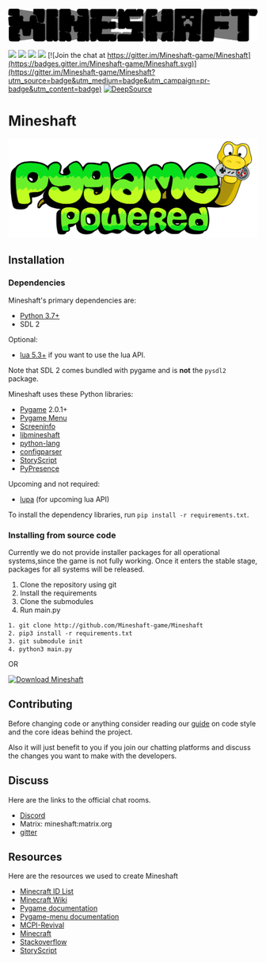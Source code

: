 [![Mineshaft](https://github.com/Mineshaft-game/Mineshaft/raw/main/assets/branding/mineshaftlogo.png)](#)




[![](https://img.shields.io/badge/Cool-Yes-blue)](https://duckduckgo.com/😎)
[![](https://img.shields.io/discord/868588717244317697?color=blue&label=Discord%20Community&logo=Discord&logoColor=black&style=social)](http://dsc.gg/mineshaft2d)
[![](https://img.shields.io/badge/Pygame-2.0.1%2B-yellowgreen)](https://pygame.org)
[![](https://img.shields.io/badge/Python%20-3.7%2B-yellow)](https://python.org)
[![Join the chat at https://gitter.im/Mineshaft-game/Mineshaft](https://badges.gitter.im/Mineshaft-game/Mineshaft.svg)](https://gitter.im/Mineshaft-game/Mineshaft?utm_source=badge&utm_medium=badge&utm_campaign=pr-badge&utm_content=badge) 
[![DeepSource](https://deepsource.io/gh/Mineshaft-game/Mineshaft.svg/?label=active+issues&show_trend=true&token=NocmOznE__Uv6VwKc1CybJK8)](https://deepsource.io/gh/Mineshaft-game/Mineshaft/?ref=repository-badge)
# Mineshaft

<a href="https://pygame.org"><img alt="Pygame Powered!" src="https://raw.githubusercontent.com/pygame/pygame/main/docs/reST/_static/pygame_powered.svg" height=200></a>

## Installation
### Dependencies
Mineshaft's primary dependencies are:
- [Python 3.7+](https://python.org)
- SDL 2

Optional:
- [lua 5.3+](https://lua.org) if you want to use the lua API.

Note that SDL 2 comes bundled with pygame and is ****not**** the `pysdl2` package.


Mineshaft uses these Python libraries:
- [Pygame](https://github.com/pygame/pygame) 2.0.1+
- [Pygame Menu](https://pypi.org/project/pygame-menu)
- [Screeninfo](https://pypi.org/project/screeninfo)
- [libmineshaft](https://pypi.org/project/libmineshaft) 
- [python-lang](https://pypi.org/project/python-lang)
- [configparser](https://pypi.org/project/configparser/)
- [StoryScript](https://github.com/StoryScriptOrg/StoryScript)
- [PyPresence](https://pypi.org/project/pypresence)

Upcoming and not required:
- [lupa](https://pypi.org/project/lupa) (for upcoming lua API)

To install the dependency libraries, run `pip install -r requirements.txt`.

### Installing from source code
Currently we do not provide installer packages for all operational systems,since the game is not fully working.
Once it enters the stable stage, packages for all systems will be released.
1. Clone the repository using git
2. Install the requirements 
3. Clone the submodules
4. Run main.py
```
1. git clone http://github.com/Mineshaft-game/Mineshaft
2. pip3 install -r requirements.txt
3. git submodule init
4. python3 main.py
``` 

OR



[![Download Mineshaft](https://a.fsdn.com/con/app/sf-download-button)](https://sourceforge.net/projects/mineshaft2d/files/latest/download)

## Contributing
Before changing code or anything consider reading our [guide](https://github.com/Mineshhaft-game/Mineshaft/blob/main/CONTRIBUTING.md) on code style and the core ideas behind the project.

Also it will just benefit to you if you join our chatting platforms and discuss the changes you want to make with the developers.

## Discuss
Here are the links to the official chat rooms.

- [Discord](https://dsc.gg/mineshaft2d)
- Matrix: mineshaft:matrix.org
- [gitter](https://gitter.im/Mineshaft-game/Mineshaft)

## Resources
Here are the resources we used to create Mineshaft

- [Minecraft ID List](https://minecraft-ids.grahamedgecombe.com)
- [Minecraft Wiki](https://Minecraft.fandom.com)
- [Pygame documentation](https://pygame.org/docs)
- [Pygame-menu documentation](https://pygame-menu.readthedocs.io)
- [MCPI-Revival](https://mcpirevival.tk)
- [Minecraft](https://Minecraft.net)
- [Stackoverflow](https://stackoverflow.com)
- [StoryScript](https://github.com/storyscriptorg/storyscript)




